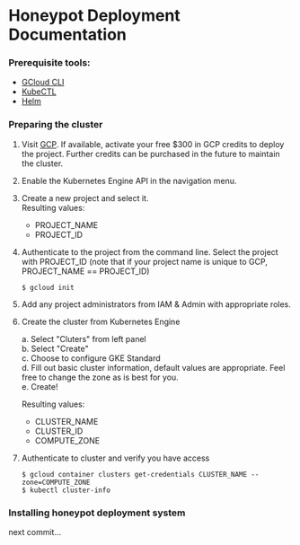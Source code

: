 # Honeypot Deployment Documentation

### Prerequisite tools:
- [GCloud CLI](https://cloud.google.com/sdk/docs/install)
- [KubeCTL](https://kubernetes.io/docs/tasks/tools/#kubectl)
- [Helm](https://helm.sh/docs/intro/install/)


### Preparing the cluster

1. Visit [GCP](https://console.cloud.google.com). If available, activate your free $300 in GCP credits to deploy the project. Further credits can be purchased in the future to maintain the cluster.

2. Enable the Kubernetes Engine API in the navigation menu.

3. Create a new project and select it.  
	Resulting values:
	- PROJECT_NAME
	- PROJECT_ID
	
4. Authenticate to the project from the command line. Select the project with PROJECT_ID (note that if your project name is unique to GCP, PROJECT_NAME == PROJECT_ID)

	`$ gcloud init`

5. Add any project administrators from IAM & Admin with appropriate roles.

6. Create the cluster from Kubernetes Engine

	a. Select "Cluters" from left panel  
	b. Select "Create"  
	c. Choose to configure GKE Standard  
	d. Fill out basic cluster information, default values are appropriate. Feel free to change the zone as is best for you.  
	e. Create!

    Resulting values:
	- CLUSTER_NAME
	- CLUSTER_ID
	- COMPUTE_ZONE

7. Authenticate to cluster and verify you have access

	`$ gcloud container clusters get-credentials CLUSTER_NAME --zone=COMPUTE_ZONE`  
	`$ kubectl cluster-info`


### Installing honeypot deployment system

next commit...